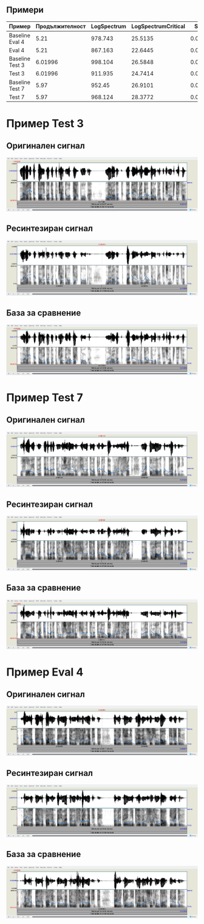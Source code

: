 ## Примери

|Пример|Продължителност|LogSpectrum|LogSpectrumCritical|SegSNR|MFCC|WSS|
|---|---|---|---|---|---|---|
|Baseline Eval 4|5.21|978.743|25.5135|0.0215048|22.9036|40.1018|
|Eval 4|5.21|867.163|22.6445|0.0215087|21.5283|32.9662|
|Baseline Test 3|6.01996|998.104|26.5848|0.0219039|22.4417|45.4586|
|Test 3|6.01996|911.935|24.7414|0.0216134|20.0368|40.9255|
|Baseline Test 7|5.97|952.45|26.9101|0.0212808|20.2043|46.0288|
|Test 7|5.97|968.124|28.3772|0.021552|20.2606|39.292|

# Пример Test 3
## Оригинален сигнал
![Original Test 3](test-3-original.png)
## Ресинтезиран сигнал
![Resynth Test 3](test-3-resynth.png)
## База за сравнение
![Baseline Test 3](baseline-test-3.png)

# Пример Test 7
## Оригинален сигнал
![Original Test 7](test-7-original.png)
## Ресинтезиран сигнал
![Resynth Test 7](test-7-resynth.png)
## База за сравнение
![Baseline Test 7](baseline-test-7.png)

# Пример Eval 4
## Оригинален сигнал
![Original Eval 4](eval-4-original.png)
## Ресинтезиран сигнал
![Resynth Eval 4](eval-4-resynth.png)
## База за сравнение
![Baseline Eval 4](baseline-eval-4.png)

